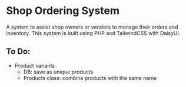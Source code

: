 # Shop Ordering System
A system to assist shop owners or vendors to manage their orders and inventory. This system is built using PHP and TailwindCSS with DaisyUI.

## To Do:
- Product variants
  - DB: save as unique products
  - Products class: combine products with the same name